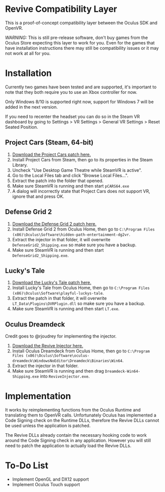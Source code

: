 # Revive Compatibility Layer

This is a proof-of-concept compatibility layer between the Oculus SDK and OpenVR.

*WARNING:* This is still pre-release software, don't buy games from the Oculus Store expecting this layer to work for you. Even for the games that have installation instructions there may still be compatibility issues or it may not work at all for you.

# Installation

Currently two games have been tested and are supported, it's important to note that they both require you to use an Xbox controller for now.

Only Windows 8/10 is supported right now, support for Windows 7 will be added in the next version.

If you need to recenter the headset you can do so in the Steam VR dashboard by going to Settings > VR Settings > General VR Settings > Reset Seated Position.

## Project Cars (Steam, 64-bit)

1. [Download the Project Cars patch here.](https://github.com/LibreVR/Revive/releases/download/0.3/RevivePCars.zip)
2. Install Project Cars from Steam, then go to its properties in the Steam Library.
3. Uncheck "Use Desktop Game Theatre while SteamVR is active".
4. Go to the Local Files tab and click "Browse Local Files...".
5. Extract the patch into the folder that opened.
6. Make sure SteamVR is running and then start `pCARS64.exe`
7. A dialog will incorrectly state that Project Cars does not support VR, ignore that and press OK.

## Defense Grid 2

1. [Download the Defense Grid 2 patch here.](https://github.com/LibreVR/Revive/releases/download/0.3/ReviveDG2.zip)
2. Install Defense Grid 2 from Oculus Home, then go to `C:\Program Files (x86)\Oculus\Software\hidden-path-entertainment-dg2vr`.
3. Extract the injector in that folder, it will overwrite `DefenseGrid2_Shipping.exe` so make sure you have a backup.
4. Make sure SteamVR is running and then start `DefenseGrid2_Shipping.exe`.

## Lucky's Tale

1. [Download the Lucky's Tale patch here.](https://github.com/LibreVR/Revive/releases/download/0.3/ReviveLT.zip)
2. Install Lucky's Tale from Oculus Home, then go to `C:\Program Files (x86)\Oculus\Software\playful-luckys-tale`.
3. Extract the patch in that folder, it will overwrite `LT_Data\Plugins\OVRPlugin.dll` so make sure you have a backup.
4. Make sure SteamVR is running and then start `LT.exe`.

## Oculus Dreamdeck

Credit goes to @rjoudrey for implementing the injector.

1. [Download the Revive Injector here.](https://github.com/LibreVR/Revive/releases/download/0.3/ReviveInjector.zip)
2. Install Oculus Dreamdeck from Oculus Home, then go to `C:\Program Files (x86)\Oculus\Software\oculus-dreamdeck\WindowsNoEditor\Dreamdeck\Binaries\Win64`.
3. Extract the injector in that folder.
4. Make sure SteamVR is running and then drag `Dreamdeck-Win64-Shipping.exe` into `ReviveInjector.exe`.

# Implementation

It works by reimplementing functions from the Oculus Runtime and translating them to OpenVR calls.
Unfortunately Oculus has implemented a Code Signing check on the Runtime DLLs, therefore the Revive DLLs
cannot be used unless the application is patched.

The Revive DLLs already contain the necessary hooking code to work around the Code Signing check in any application.
However you will still need to patch the application to actually load the Revive DLLs.

# To-Do List
- Implement OpenGL and DX12 support
- Implement Oculus Touch support
